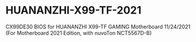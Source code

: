 # HUANANZHI-X99-TF-2021
CX99DE30 BIOS for HUANANZHI X99-TF GAMING Motherboard 11/24/2021 (For Motherboard 2021 Edition, with nuvoTon NCT5567D-B)

